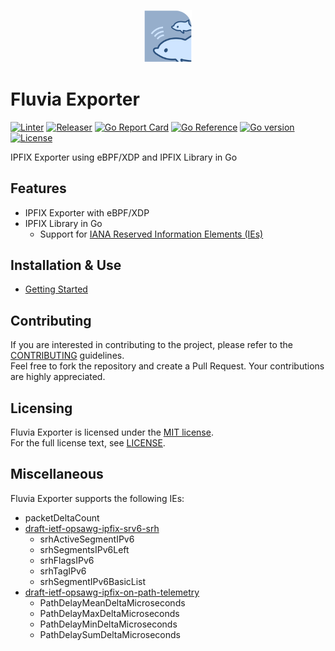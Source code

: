 <p align="center">
<img src="https://github.com/nttcom/fluvia/blob/main/docs/figures/fluvia.png" alt="Fluvia Exporter" width="15%">
</p>

# Fluvia Exporter

[![Linter](https://github.com/nttcom/fluvia/actions/workflows/ci.yml/badge.svg)](https://github.com/nttcom/fluvia/actions)
[![Releaser](https://github.com/nttcom/fluvia/actions/workflows/release.yml/badge.svg)](https://github.com/nttcom/fluvia/actions)
[![Go Report Card](https://goreportcard.com/badge/nttcom/fluvia)](https://goreportcard.com/report/github.com/nttcom/fluvia) 
[![Go Reference](https://pkg.go.dev/badge/github.com/nttcom/fluvia.svg)](https://pkg.go.dev/github.com/nttcom/fluvia)
[![Go version](https://img.shields.io/github/go-mod/go-version/nttcom/fluvia)](https://go.dev/)
[![License](https://img.shields.io/badge/license-MIT-blue)](LICENSE)

IPFIX Exporter using eBPF/XDP and IPFIX Library in Go

## Features
* IPFIX Exporter with eBPF/XDP
* IPFIX Library in Go
    * Support for [IANA Reserved Information Elements (IEs)](https://www.iana.org/assignments/ipfix/ipfix.xhtml)

## Installation & Use
* [Getting Started](docs/sources/getting-started.md)

## Contributing
If you are interested in contributing to the project, please refer to the [CONTRIBUTING](https://github.com/nttcom/fluvia/blob/main/CONTRIBUTING.md) guidelines.  
Feel free to fork the repository and create a Pull Request. Your contributions are highly appreciated.

## Licensing
Fluvia Exporter is licensed under the [MIT license](https://en.wikipedia.org/wiki/MIT_License).  
For the full license text, see [LICENSE](https://github.com/nttcom/fluvia/blob/master/LICENSE).

## Miscellaneous
Fluvia Exporter supports the following IEs:
  - packetDeltaCount
  - [draft-ietf-opsawg-ipfix-srv6-srh](https://datatracker.ietf.org/doc/draft-ietf-opsawg-ipfix-srv6-srh/)
    - srhActiveSegmentIPv6
    - srhSegmentsIPv6Left
    - srhFlagsIPv6
    - srhTagIPv6
    - srhSegmentIPv6BasicList
  - [draft-ietf-opsawg-ipfix-on-path-telemetry](https://datatracker.ietf.org/doc/draft-ietf-opsawg-ipfix-on-path-telemetry/)
    - PathDelayMeanDeltaMicroseconds
    - PathDelayMaxDeltaMicroseconds
    - PathDelayMinDeltaMicroseconds
    - PathDelaySumDeltaMicroseconds 

